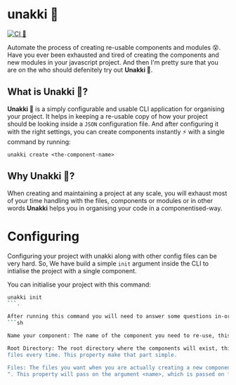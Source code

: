 # unakki 🤺
[![CI 🤺](https://github.com/haneenmahd/unakki/actions/workflows/node.js.yml/badge.svg)](https://github.com/haneenmahd/unakki/actions/workflows/node.js.yml)

Automate the process of creating re-usable components and modules 😵.
Have you ever been exhausted and tired of creating the components and new modules in your javascript project. And then I'm pretty sure that you are on the who should defenitely try out **Unakki 🤺**.

## What is Unakki 🤔?
**Unakki 🤺** is a simply configurable and usable CLI application for organising your project. It helps in keeping a re-usable copy of how your project should be looking inside a `JSON` configuration file. And after configuring it with the right settings, you can create components instantly ⚡️ with a single command by running:
```
unakki create <the-component-name>
```

## Why Unakki 🧐?
When creating and maintaining a project at any scale, you will exhaust most of your time handling with the files, components or modules or in other words **Unakki** helps you in organising your code in a componentised-way.

# Configuring
Configuring your project with unakki along with other config files can be very hard. So, We have build a simple `init` argument inside the 
CLI to intialise the project with a single component.

You can initialise your project with this command:
```sh
unakki init
```.

After running this command you will need to answer some questions in-order to configure the project.
```sh

Name your component: The name of the component you need to re-use, this can be very simple like "util", "view", "ui", "core" etc.

Root Directory: The root directory where the components will exist, this was meant to create because we don't need to use absolute path for 
files every time. This property make that part simple.

Files: The files you want when you are actually creating a new component. You can add more files by seperating them with a gap like this " 
". This property will pass on the argument <name>, which is passed on from the CLI at the runtime of this component.
```
